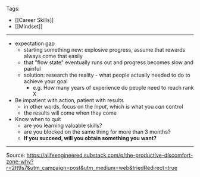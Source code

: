 Tags:
- [[Career Skills]]
- [[Mindset]]
---
- expectation gap
    - starting something new: explosive progress, assume that rewards always come that easily
    - that "flow state" eventually runs out and progress becomes slow and painful
    - solution: research the reality - what people actually needed to do to achieve your goal
        - e.g. How many years of experience do people need to reach rank X
- Be impatient with action, patient with results
    - in other words, focus on the _input_, which is what you _can_ control
    - the results will come when they come
- Know when to quit
    - are you learning valuable skills?
    - are you blocked on the same thing for more than 3 months?
    - **If you succeed, will you obtain something you want?**

---
Source: https://alifeengineered.substack.com/p/the-productive-discomfort-zone-why?r=2tt9s7&utm_campaign=post&utm_medium=web&triedRedirect=true

